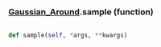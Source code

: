 ### [Gaussian_Around](Gaussian_Around.md).sample (function)


```py

def sample(self, *args, **kwargs)

```


